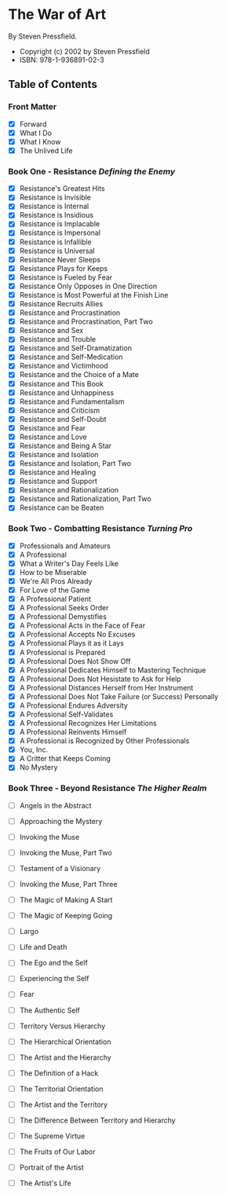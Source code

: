 # The War of Art

By Steven Pressfield.

- Copyright (c) 2002 by Steven Pressfield
- ISBN: 978-1-936891-02-3

## Table of Contents

### Front Matter

* [X] Forward
* [X] What I Do
* [X] What I Know
* [X] The Unlived Life

### Book One - Resistance _Defining the Enemy_

* [X] Resistance's Greatest Hits
* [X] Resistance is Invisible
* [X] Resistance is Internal
* [X] Resistance is Insidious
* [X] Resistance is Implacable
* [X] Resistance is Impersonal
* [X] Resistance is Infallible
* [X] Resistance is Universal
* [X] Resistance Never Sleeps
* [X] Resistance Plays for Keeps
* [X] Resistance is Fueled by Fear
* [X] Resistance Only Opposes in One Direction
* [X] Resistance is Most Powerful at the Finish Line
* [X] Resistance Recruits Allies
* [X] Resistance and Procrastination
* [X] Resistance and Procrastination, Part Two
* [X] Resistance and Sex
* [X] Resistance and Trouble
* [X] Resistance and Self-Dramatization
* [X] Resistance and Self-Medication
* [X] Resistance and Victimhood
* [X] Resistance and the Choice of a Mate
* [X] Resistance and This Book
* [X] Resistance and Unhappiness
* [X] Resistance and Fundamentalism
* [X] Resistance and Criticism
* [X] Resistance and Self-Doubt
* [X] Resistance and Fear
* [X] Resistance and Love
* [X] Resistance and Being A Star
* [X] Resistance and Isolation
* [X] Resistance and Isolation, Part Two
* [X] Resistance and Healing
* [X] Resistance and Support
* [X] Resistance and Rationalization
* [X] Resistance and Rationalization, Part Two
* [X] Resistance can be Beaten

### Book Two - Combatting Resistance _Turning Pro_

* [X] Professionals and Amateurs
* [X] A Professional
* [X] What a Writer's Day Feels Like
* [X] How to be Miserable
* [X] We're All Pros Already
* [X] For Love of the Game
* [X] A Professional Patient
* [X] A Professional Seeks Order
* [X] A Professional Demystifies
* [X] A Professional Acts in the Face of Fear
* [X] A Professional Accepts No Excuses
* [X] A Professional Plays it as it Lays
* [X] A Professional is Prepared
* [X] A Professional Does Not Show Off
* [X] A Professional Dedicates Himself to Mastering Technique
* [X] A Professional Does Not Hesistate to Ask for Help
* [X] A Professional Distances Herself from Her Instrument
* [X] A Professional Does Not Take Failure (or Success) Personally
* [X] A Professional Endures Adversity
* [X] A Professional Self-Validates
* [X] A Professional Recognizes Her Limitations
* [X] A Professional Reinvents Himself
* [X] A Professional is Recognized by Other Professionals
* [X] You, Inc.
* [X] A Critter that Keeps Coming
* [X] No Mystery

### Book Three - Beyond Resistance _The Higher Realm_

* [ ] Angels in the Abstract
* [ ] Approaching the Mystery
* [ ] Invoking the Muse
* [ ] Invoking the Muse, Part Two
* [ ] Testament of a Visionary
* [ ] Invoking the Muse, Part Three
* [ ] The Magic of Making A Start
* [ ] The Magic of Keeping Going
* [ ] Largo
* [ ] Life and Death
* [ ] The Ego and the Self
* [ ] Experiencing the Self
* [ ] Fear
* [ ] The Authentic Self
* [ ] Territory Versus Hierarchy
* [ ] The Hierarchical Orientation
* [ ] The Artist and the Hierarchy
* [ ] The Definition of a Hack
* [ ] The Territorial Orientation
* [ ] The Artist and the Territory
* [ ] The Difference Between Territory and Hierarchy
* [ ] The Supreme Virtue
* [ ] The Fruits of Our Labor
* [ ] Portrait of the Artist
* [ ] The Artist's Life

